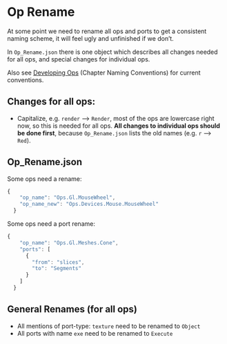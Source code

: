 # Op Rename

At some point we need to rename all ops and ports to get a consistent naming scheme, it will feel ugly and unfinished if we don’t.

In `Op_Rename.json` there is one object which describes all changes needed for all ops, and special changes for individual ops.

Also see [Developing Ops](doc/dev_ops/dev_ops.md) (Chapter Naming Conventions) for current conventions.

## Changes for all ops:

- Capitalize, e.g. `render` —> `Render`, most of the ops are lowercase right now, so this is needed for all ops.
**All changes to individual ops should be done first**, because `Op_Rename.json` lists the old names (e.g. `r` —> `Red`).

## Op_Rename.json

Some ops need a rename:

```javascript
{
    "op_name": "Ops.Gl.MouseWheel",
    "op_name_new": "Ops.Devices.Mouse.MouseWheel"
  }
```

Some ops need a port rename:

```javascript
{
    "op_name": "Ops.Gl.Meshes.Cone",
    "ports": [
      {
        "from": "slices",
        "to": "Segments"
      }
    ]
  }
``` 

## General Renames (for all ops)

- All mentions of port-type: `texture` need to be renamed to `Object`
- All ports with name `exe` need to be renamed to `Execute`